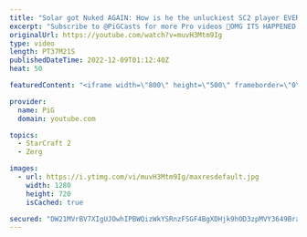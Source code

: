 ```yaml
---
title: "Solar got Nuked AGAIN: How is he the unluckiest SC2 player EVER?"
excerpt: "Subscribe to @PiGCasts for more Pro videos 🐷OMG ITS HAPPENED AGAIN! Here's a recount of his crazy bad luck plus the new nuke against TIME -- 🐷 Second Channel for Learning Resources: https://www.youtube.com/c/PiGRandom 🐷 Third Channel for daily Pro Casts: https://www.youtube.com/c/PiGCasts -- 🐷 Watch"
originalUrl: https://youtube.com/watch?v=muvH3Mtm9Ig
type: video
length: PT37M21S
publishedDateTime: 2022-12-09T01:12:40Z
heat: 50

featuredContent: "<iframe width=\"800\" height=\"500\" frameborder=\"0\" src=\"https://www.youtube.com/embed/muvH3Mtm9Ig\" allow=\"accelerometer; autoplay; encrypted-media; gyroscope; picture-in-picture\" allowfullscreen></iframe>"

provider:
  name: PiG
  domain: youtube.com

topics:
  - StarCraft 2
  - Zerg

images:
  - url: https://i.ytimg.com/vi/muvH3Mtm9Ig/maxresdefault.jpg
    width: 1280
    height: 720
    isCached: true

secured: "DW21MVrBV7XIgUJOwhIPBWQizWkYSRnzFSGF4BgXDHjk9hOD3zpMVY3649BrapibbIeJsNCEF96qF61dOzukZ0hOFzyTYJPP8nX6wRjmxixwsjrb9d23oq2X2/100n4TPEWOzUq/F39CTpfumapcwXFctNiG/r/v2gVVYZtDAGQTBpAkNOwPLrzbIIdga4bPVngUTXedawKH7dtF7d8VU0afNnwKVpZiuXWK1ZWjwyf12zQpWDXX7+BZrPYXWugUueSclakfKEeczmC3li5+FnVKY9KkflmnEPoJYUb8ClImh1sFFt78l5x9u/x4QeBa1ylTHnr44EkyUdWIrrP6Cbsi6mOfGFTz7LJihgognJ9WDr/Mp3KigrBJ5JhbZFM0MWMea86G96XoxAO6AeeBaTQ1XtzvbkH2VejytrcxL/I=;6hJ9jHlseA9Hog4rnI8jdw=="
---
```


